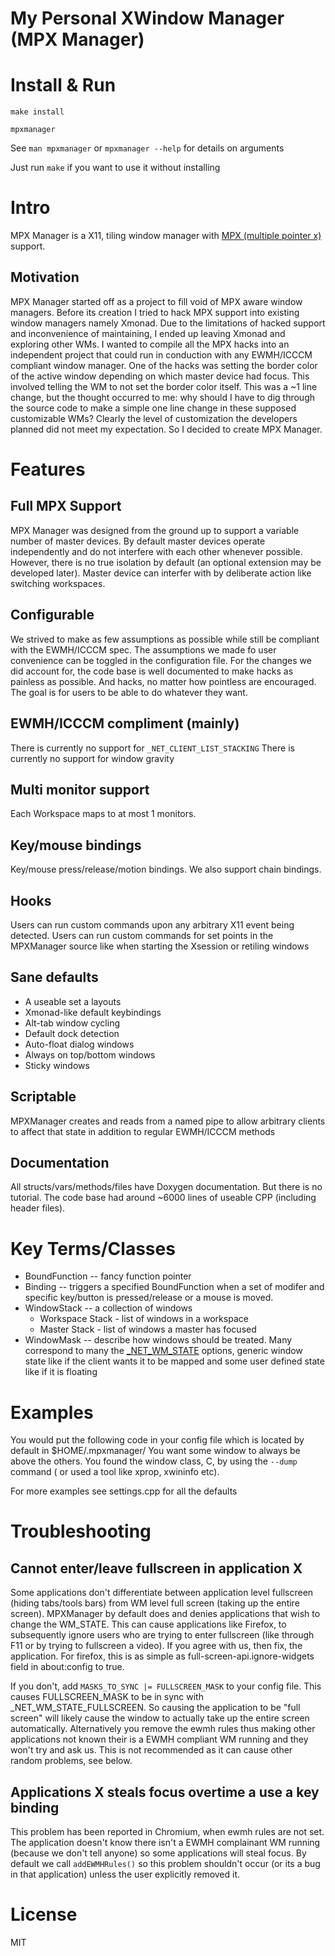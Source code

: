# My Personal XWindow Manager (MPX Manager)


# Install & Run
`make install`

`mpxmanager`

See `man mpxmanager` or `mpxmanager --help` for details on arguments

Just run `make` if you want to use it without installing
# Intro
MPX Manager is a X11, tiling window manager with [MPX (multiple pointer x)](https://wiki.archlinux.org/index.php/Multi-pointer_X) support.

## Motivation
MPX Manager started off as a project to fill void of MPX aware window managers. Before its creation I tried to hack MPX support into existing window managers namely Xmonad. Due to the limitations of hacked support and inconvenience of maintaining, I ended up leaving Xmonad and exploring other WMs. I wanted to compile all the MPX hacks into an independent project that could run in conduction with any EWMH/ICCCM compliant window manager. One of the hacks was setting the  border color of the active window depending on which master device had focus. This involved telling the WM to not set the border color itself. This was a ~1 line change, but the thought occurred to me: why should I have to dig through the source code to make a simple one line change in these supposed customizable WMs? Clearly the level of customization the developers planned did not meet my expectation. So I decided to create MPX Manager.

# Features
## Full MPX Support
MPX Manager was designed from the ground up to support a variable number of master devices. By default master devices operate independently and do not interfere with each other whenever possible. However, there is no true isolation by default (an optional extension may be developed later). Master device can interfer with by deliberate action like switching workspaces.

## Configurable
We strived to make as few assumptions as possible while still be compliant with the EWMH/ICCCM spec. The assumptions we made fo user convenience can be toggled in the configuration file. For the changes we did account for, the code base is well documented to make hacks as painless as possible. And hacks, no matter how pointless are encouraged. The goal is for users to be able to do whatever they want.

##  EWMH/ICCCM compliment (mainly)
There is currently no support for  `_NET_CLIENT_LIST_STACKING`
There is currently no support for window gravity

## Multi monitor support
Each Workspace maps to at most 1 monitors.

## Key/mouse bindings
Key/mouse press/release/motion bindings.  We also support chain bindings.

## Hooks
Users can run custom commands upon any arbitrary X11 event being detected. Users can run custom commands for set points in the MPXManager source like when starting the Xsession or retiling windows

## Sane defaults
   * A useable set a layouts
   * Xmonad-like default keybindings
   * Alt-tab window cycling
   * Default dock detection
   * Auto-float dialog windows
   * Always on top/bottom windows
   * Sticky windows

## Scriptable
MPXManager creates and reads from a named pipe to allow arbitrary clients to affect that state in addition to regular EWMH/ICCCM methods

## Documentation
All structs/vars/methods/files have Doxygen documentation. But there is no tutorial. The code base had around ~6000 lines of useable CPP (including header files).

# Key Terms/Classes
* BoundFunction -- fancy function pointer
* Binding   -- triggers a specified BoundFunction when a set of modifer and specific key/button is pressed/release or a mouse is moved.
* WindowStack -- a collection of windows
  * Workspace Stack - list of windows in a workspace
  * Master Stack - list of windows a master has focused
* WindowMask -- describe how windows should be treated. Many correspond to many the [_NET_WM_STATE](https://standards.freedesktop.org/wm-spec/wm-spec-latest.html#idm140200472615568) options, generic window state like if the client wants it to be mapped and some user defined state like if it is floating

# Examples
You would put the following code in your config file which is located by default in $HOME/.mpxmanager/
You want some window to always be above the others. You found the window class, C, by using the `--dump` command ( or used a tool like xprop, xwininfo etc).

For more examples see settings.cpp for all the defaults

# Troubleshooting
## Cannot enter/leave fullscreen in application X
Some applications don't differentiate between application level fullscreen (hiding tabs/tools bars) from WM level full screen (taking up the entire screen). MPXManager by default does and denies applications that wish to change the WM_STATE. This can cause applications like Firefox, to subsequently ignore users who are trying to enter fullscreen (like through F11 or by trying to fullscreen a video).
If you agree with us, then fix, the application. For firefox, this is as simple as full-screen-api.ignore-widgets field in about:config to true.

If you don't, add `MASKS_TO_SYNC |= FULLSCREEN_MASK` to your config file. This causes FULLSCREEN_MASK to be in sync with _NET_WM_STATE_FULLSCREEN. So causing the application to be "full screen" will likely cause the window to actually take up the entire screen automatically. Alternatively you remove the ewmh rules thus making other applications not known their is a EWMH compliant WM running and they won't try and ask us. This is not recommended as it can cause other random problems, see below.

## Applications X steals focus overtime a use a key binding
This problem has been reported in Chromium, when ewmh rules are not set. The application doesn't know there isn't a EWMH complainant WM running (because we don't tell anyone) so some applications will steal focus. By default we call `addEWMHRules()` so this problem shouldn't occur (or its a bug in that application) unless the user explicitly removed it.


# License
MIT
